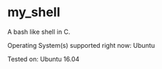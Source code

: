 # my_shell
A bash like shell in C.

Operating System(s) supported right now: Ubuntu 


Tested on: Ubuntu 16.04
